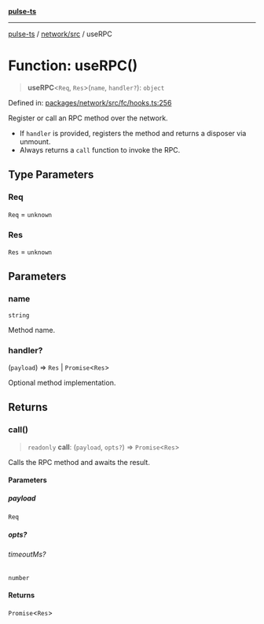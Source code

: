 [**pulse-ts**](../../../README.md)

***

[pulse-ts](../../../README.md) / [network/src](../README.md) / useRPC

# Function: useRPC()

> **useRPC**\<`Req`, `Res`\>(`name`, `handler?`): `object`

Defined in: [packages/network/src/fc/hooks.ts:256](https://github.com/jlehett/pulse-ts/blob/b287bc18de1bbb78a8cc43f602a646e458610bc3/packages/network/src/fc/hooks.ts#L256)

Register or call an RPC method over the network.

- If `handler` is provided, registers the method and returns a disposer via unmount.
- Always returns a `call` function to invoke the RPC.

## Type Parameters

### Req

`Req` = `unknown`

### Res

`Res` = `unknown`

## Parameters

### name

`string`

Method name.

### handler?

(`payload`) => `Res` \| `Promise`\<`Res`\>

Optional method implementation.

## Returns

### call()

> `readonly` **call**: (`payload`, `opts?`) => `Promise`\<`Res`\>

Calls the RPC method and awaits the result.

#### Parameters

##### payload

`Req`

##### opts?

###### timeoutMs?

`number`

#### Returns

`Promise`\<`Res`\>

